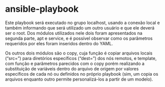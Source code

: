 # ansible-playbook

Este playbook será executado no grupo localhost, usando a conexão local e também  informando que será utilizado um outro usuário e que ele deverá ser o root. Dos módulos utilizados nele dois foram apresentados na segunda parte, apt e service, e é possível observar como os parâmetros requeridos por eles foram inseridos dentro do YAML.

Os outros dois módulos são o copy, cuja função é copiar arquivos locais (“src=”) para diretórios específicos (“dest=”) dos nós remotos, e template, com função e parâmetros parecidos com o copy porém realizando a substituição de variáveis dentro do arquivo de origem por valores específicos de cada nó ou definidos no próprio playbook (sim, um copia os arquivos enquanto outro permite personalizá-los a partir de um modelo).
